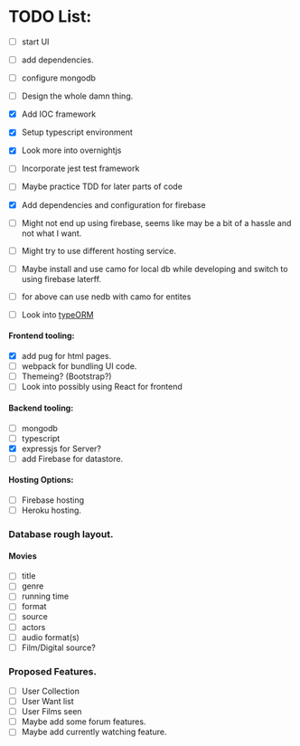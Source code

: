 # TODO List:
- [ ] start UI
- [ ] add dependencies.
- [ ] configure mongodb
- [ ] Design the whole damn thing.
- [X] Add IOC framework
- [X] Setup typescript environment
- [X] Look more into overnightjs
- [ ] Incorporate jest test framework
- [ ] Maybe practice TDD for later parts of code
- [X] Add dependencies and configuration for firebase
- [ ] Might not end up using firebase, seems like may be a bit of a hassle and not what I want.
- [ ] Might try to use different hosting service.
- [ ] Maybe install and use camo for local db while developing and switch to using firebase laterff.
- [ ] for above can use nedb with camo for entites
- [ ] Look into [typeORM](https://typeorm.io/#/)


#### Frontend tooling:
- [X] add pug for html pages.
- [ ] webpack for bundling UI code.
- [ ] Themeing? (Bootstrap?)
- [ ] Look into possibly using React for frontend

#### Backend tooling:
- [ ] mongodb
- [ ] typescript
- [X] expressjs for Server?
- [ ] add Firebase for datastore.

#### Hosting Options:
- [ ] Firebase hosting
- [ ] Heroku hosting. 

### Database rough layout.
#### Movies
- [ ] title
- [ ] genre
- [ ] running time
- [ ] format
- [ ] source
- [ ] actors
- [ ] audio format(s)
- [ ] Film/Digital source?

### Proposed Features.
- [ ] User Collection
- [ ] User Want list
- [ ] User Films seen
- [ ] Maybe add some forum features.
- [ ] Maybe add currently watching feature.